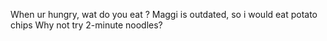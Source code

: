 When ur hungry, wat do you eat ? 
Maggi is outdated, so i would eat potato chips
Why not try 2-minute noodles?